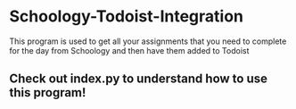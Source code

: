 # Schoology-Todoist-Integration
This program is used to get all your assignments that you need to complete for the day from Schoology and then have them added to Todoist


## Check out index.py to understand how to use this program!
